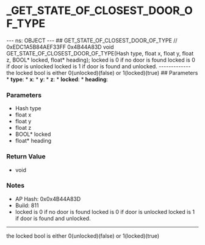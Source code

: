 # _GET_STATE_OF_CLOSEST_DOOR_OF_TYPE

--- ns: OBJECT --- ## GET_STATE_OF_CLOSEST_DOOR_OF_TYPE  // 0xEDC1A5B84AEF33FF 0x4B44A83D void GET_STATE_OF_CLOSEST_DOOR_OF_TYPE(Hash type, float x, float y, float z, BOOL* locked, float* heading);  locked is 0 if no door is found locked is 0 if door is unlocked locked is 1 if door is found and unlocked. ------------- the locked bool is either 0(unlocked)(false) or 1(locked)(true)  ## Parameters * **type**: * **x**: * **y**: * **z**: * **locked**: * **heading**:

### Parameters
* Hash type
* float x
* float y
* float z
* BOOL* locked
* float* heading

### Return Value
* void

### Notes
* AP Hash: 0x0x4B44A83D
* Build: 811
* locked is 0 if no door is found
locked is 0 if door is unlocked
locked is 1 if door is found and unlocked.

-------------
the locked bool is either 0(unlocked)(false) or 1(locked)(true)

